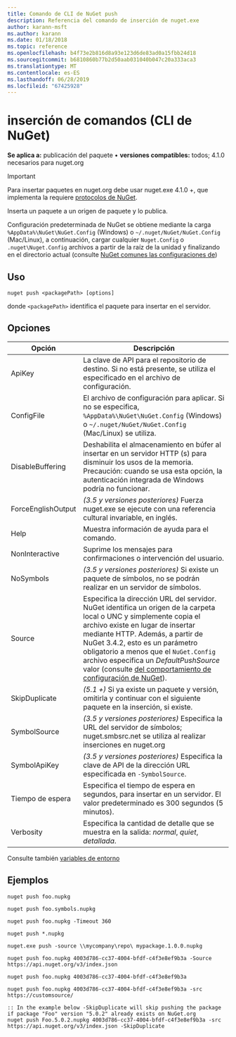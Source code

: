 ```yaml
---
title: Comando de CLI de NuGet push
description: Referencia del comando de inserción de nuget.exe
author: karann-msft
ms.author: karann
ms.date: 01/18/2018
ms.topic: reference
ms.openlocfilehash: b4f73e2b816d8a93e123d6de83ad0a15fbb24d18
ms.sourcegitcommit: b6810860b77b2d50aab031040b047c20a333aca3
ms.translationtype: MT
ms.contentlocale: es-ES
ms.lasthandoff: 06/28/2019
ms.locfileid: "67425928"
---
```

# <a name="push-command-nuget-cli"></a>inserción de comandos (CLI de NuGet)

**Se aplica a:** publicación del paquete &bullet; **versiones compatibles:** todos; 4.1.0 necesarios para nuget.org

> [!Important]
> Para insertar paquetes en nuget.org debe usar nuget.exe 4.1.0 +, que implementa la requiere [protocolos de NuGet](../api/nuget-protocols.md).

Inserta un paquete a un origen de paquete y lo publica.

Configuración predeterminada de NuGet se obtiene mediante la carga `%AppData%\NuGet\NuGet.Config` (Windows) o `~/.nuget/NuGet/NuGet.Config` (Mac/Linux), a continuación, cargar cualquier `Nuget.Config` o `.nuget\Nuget.Config` archivos a partir de la raíz de la unidad y finalizando en el directorio actual (consulte [NuGet comunes las configuraciones de](../consume-packages/configuring-nuget-behavior.md))

## <a name="usage"></a>Uso

```cli
nuget push <packagePath> [options]
```

donde `<packagePath>` identifica el paquete para insertar en el servidor.

## <a name="options"></a>Opciones

| Opción | Descripción |
| --- | --- |
| ApiKey | La clave de API para el repositorio de destino. Si no está presente, se utiliza el especificado en el archivo de configuración. |
| ConfigFile | El archivo de configuración para aplicar. Si no se especifica, `%AppData%\NuGet\NuGet.Config` (Windows) o `~/.nuget/NuGet/NuGet.Config` (Mac/Linux) se utiliza.|
| DisableBuffering | Deshabilita el almacenamiento en búfer al insertar en un servidor HTTP (s) para disminuir los usos de la memoria. Precaución: cuando se usa esta opción, la autenticación integrada de Windows podría no funcionar. |
| ForceEnglishOutput | *(3.5 y versiones posteriores)*  Fuerza nuget.exe se ejecute con una referencia cultural invariable, en inglés. |
| Help | Muestra información de ayuda para el comando. |
| NonInteractive | Suprime los mensajes para confirmaciones o intervención del usuario. |
| NoSymbols | *(3.5 y versiones posteriores)*  Si existe un paquete de símbolos, no se podrán realizar en un servidor de símbolos. |
| Source | Especifica la dirección URL del servidor. NuGet identifica un origen de la carpeta local o UNC y simplemente copia el archivo existe en lugar de insertar mediante HTTP.  Además, a partir de NuGet 3.4.2, esto es un parámetro obligatorio a menos que el `NuGet.Config` archivo especifica un *DefaultPushSource* valor (consulte [del comportamiento de configuración de NuGet](../consume-packages/configuring-nuget-behavior.md)). |
| SkipDuplicate | *(5.1 +)*  Si ya existe un paquete y versión, omitirla y continuar con el siguiente paquete en la inserción, si existe. |
| SymbolSource | *(3.5 y versiones posteriores)*  Especifica la URL del servidor de símbolos; nuget.smbsrc.net se utiliza al realizar inserciones en nuget.org |
| SymbolApiKey | *(3.5 y versiones posteriores)*  Especifica la clave de API de la dirección URL especificada en `-SymbolSource`. |
| Tiempo de espera | Especifica el tiempo de espera en segundos, para insertar en un servidor. El valor predeterminado es 300 segundos (5 minutos). |
| Verbosity | Especifica la cantidad de detalle que se muestra en la salida: *normal*, *quiet*, *detallada*. |

Consulte también [variables de entorno](cli-ref-environment-variables.md)

## <a name="examples"></a>Ejemplos

```cli
nuget push foo.nupkg

nuget push foo.symbols.nupkg

nuget push foo.nupkg -Timeout 360

nuget push *.nupkg

nuget.exe push -source \\mycompany\repo\ mypackage.1.0.0.nupkg

nuget push foo.nupkg 4003d786-cc37-4004-bfdf-c4f3e8ef9b3a -Source https://api.nuget.org/v3/index.json

nuget push foo.nupkg 4003d786-cc37-4004-bfdf-c4f3e8ef9b3a

nuget push foo.nupkg 4003d786-cc37-4004-bfdf-c4f3e8ef9b3a -src https://customsource/

:: In the example below -SkipDuplicate will skip pushing the package if package "Foo" version "5.0.2" already exists on NuGet.org
nuget push Foo.5.0.2.nupkg 4003d786-cc37-4004-bfdf-c4f3e8ef9b3a -src https://api.nuget.org/v3/index.json -SkipDuplicate
```
